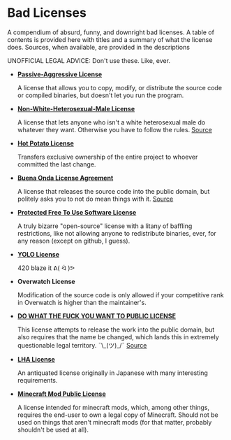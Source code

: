 # Bad Licenses
A compendium of absurd, funny, and downright bad licenses. A table of contents is provided here with titles and a summary of what the license does. Sources, when available, are provided in the descriptions

UNOFFICIAL LEGAL ADVICE: Don't use these. Like, ever.

* **[Passive-Aggressive License](https://github.com/blackhole12/bad-licenses/blob/master/passive-aggressive-license)**
  
  A license that allows you to copy, modify, or distribute the source code or compiled binaries, but doesn't let you run the program.

* **[Non-White-Heterosexual-Male License](https://github.com/blackhole12/bad-licenses/blob/master/Non-White-Heterosexual-Male.md)**

  A license that lets anyone who isn't a white heterosexual male do whatever they want. Otherwise you have to follow the rules. [Source](https://nonwhiteheterosexualmalelicense.org/)
  
* **[Hot Potato License](https://github.com/blackhole12/bad-licenses/blob/master/hot-potato-license)**

  Transfers exclusive ownership of the entire project to whoever committed the last change.
  
* **[Buena Onda License Agreement](https://github.com/blackhole12/bad-licenses/blob/master/BOLA-License)**

  A license that releases the source code into the public domain, but politely asks you to not do mean things with it. [Source](https://blitiri.com.ar/p/bola/)
  
* **[Protected Free To Use Software License](https://github.com/blackhole12/bad-licenses/blob/master/PFTUS-license)**

  A truly bizarre "open-source" license with a litany of baffling restrictions, like not allowing anyone to redistribute binaries, ever, for any reason (except on github, I guess).
  
* **[YOLO License](https://github.com/blackhole12/bad-licenses/blob/master/YOLO-LICENSE)**

  420 blaze it ᕕ( ᐛ )ᕗ
  
* **Overwatch License**

  Modification of the source code is only allowed if your competitive rank in Overwatch is higher than the maintainer's.
  
* **[DO WHAT THE FUCK YOU WANT TO PUBLIC LICENSE](https://github.com/blackhole12/bad-licenses/blob/master/do-what-the-fuck-you-want-to-license)**

  This license attempts to release the work into the public domain, but also requires that the name be changed, which lands this in extremely questionable legal territory. ¯\\\_(ツ)\_/¯ [Source](http://www.wtfpl.net/)
  
* **[LHA License](https://github.com/blackhole12/bad-licenses/blob/master/lha-license)**

  An antiquated license originally in Japanese with many interesting requirements.
  
* **[Minecraft Mod Public License](https://github.com/blackhole12/bad-licenses/blob/master/minecraft-mod-license)**

  A license intended for minecraft mods, which, among other things, requires the end-user to own a legal copy of Minecraft. Should not be used on things that aren't minecraft mods (for that matter, probably shouldn't be used at all).
